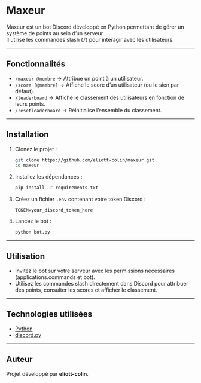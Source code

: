 # Maxeur

Maxeur est un bot Discord développé en Python permettant de gérer un système de points au sein d’un serveur.  
Il utilise les commandes slash (`/`) pour interagir avec les utilisateurs.

---

## Fonctionnalités

- `/maxeur @membre` → Attribue un point à un utilisateur.
- `/score [@membre]` → Affiche le score d’un utilisateur (ou le sien par défaut).
- `/leaderboard` → Affiche le classement des utilisateurs en fonction de leurs points.
- `/resetleaderboard` → Réinitialise l’ensemble du classement.

---

## Installation

1. Clonez le projet :
   ```bash
   git clone https://github.com/eliott-colin/maxeur.git
   cd maxeur
   ```

2. Installez les dépendances :
   ```bash
   pip install -r requirements.txt
   ```

3. Créez un fichier `.env` contenant votre token Discord :
   ```
   TOKEN=your_discord_token_here
   ```

4. Lancez le bot :
   ```bash
   python bot.py
   ```

---

## Utilisation

- Invitez le bot sur votre serveur avec les permissions nécessaires (applications.commands et bot).  
- Utilisez les commandes slash directement dans Discord pour attribuer des points, consulter les scores et afficher le classement.  

---

## Technologies utilisées

- [Python](https://www.python.org/)  
- [discord.py](https://discordpy.readthedocs.io/)  

---

## Auteur

Projet développé par **eliott-colin**.
